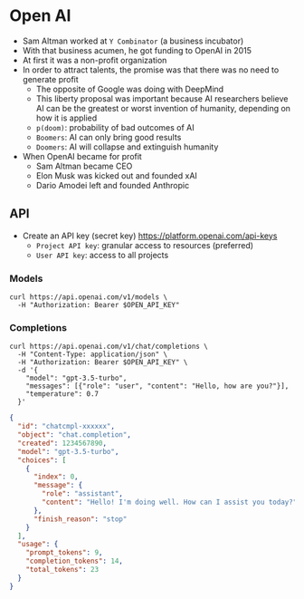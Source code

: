 # Open AI

- Sam Altman worked at `Y Combinator` (a business incubator)
- With that business acumen, he got funding to OpenAI in 2015
- At first it was a non-profit organization
- In order to attract talents, the promise was that there was no need to generate profit
  - The opposite of Google was doing with DeepMind
  - This liberty proposal was important because AI researchers believe AI can be the greatest or worst invention of humanity, depending on how it is applied
  - `p(doom)`: probability of bad outcomes of AI
  - `Boomers`: AI can only bring good results
  - `Doomers`: AI will collapse and extinguish humanity
- When OpenAI became for profit
  - Sam Altman became CEO
  - Elon Musk was kicked out and founded xAI
  - Dario Amodei left and founded Anthropic

## API

- Create an API key (secret key) <https://platform.openai.com/api-keys>
  - `Project API key`: granular access to resources (preferred)
  - `User API key`: access to all projects

### Models

```shell
curl https://api.openai.com/v1/models \
  -H "Authorization: Bearer $OPEN_API_KEY"
```

### Completions

```shell
curl https://api.openai.com/v1/chat/completions \
  -H "Content-Type: application/json" \
  -H "Authorization: Bearer $OPEN_API_KEY" \
  -d '{
    "model": "gpt-3.5-turbo",
    "messages": [{"role": "user", "content": "Hello, how are you?"}],
    "temperature": 0.7
  }'
```

```json
{
  "id": "chatcmpl-xxxxxx",
  "object": "chat.completion",
  "created": 1234567890,
  "model": "gpt-3.5-turbo",
  "choices": [
    {
      "index": 0,
      "message": {
        "role": "assistant",
        "content": "Hello! I'm doing well. How can I assist you today?"
      },
      "finish_reason": "stop"
    }
  ],
  "usage": {
    "prompt_tokens": 9,
    "completion_tokens": 14,
    "total_tokens": 23
  }
}
```
